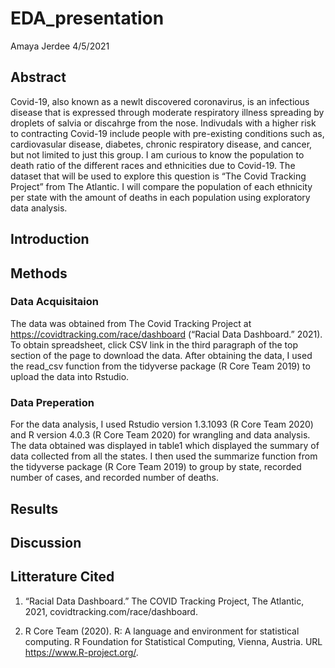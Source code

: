 EDA\_presentation
================
Amaya Jerdee
4/5/2021

## Abstract

Covid-19, also known as a newlt discovered coronavirus, is an infectious
disease that is expressed through moderate respiratory illness spreading
by droplets of salvia or discahrge from the nose. Indivudals with a
higher risk to contracting Covid-19 include people with pre-existing
conditions such as, cardiovasular disease, diabetes, chronic respiratory
disease, and cancer, but not limited to just this group. I am curious to
know the population to death ratio of the different races and
ethnicities due to Covid-19. The dataset that will be used to explore
this question is “The Covid Tracking Project” from The Atlantic. I will
compare the population of each ethnicity per state with the amount of
deaths in each population using exploratory data analysis.

## Introduction

## Methods

### Data Acquisitaion

The data was obtained from The Covid Tracking Project at
<https://covidtracking.com/race/dashboard> (“Racial Data Dashboard.”
2021). To obtain spreadsheet, click CSV link in the third paragraph of
the top section of the page to download the data. After obtaining the
data, I used the read\_csv function from the tidyverse package (R Core
Team 2019) to upload the data into Rstudio.

### Data Preperation

For the data analysis, I used Rstudio version 1.3.1093 (R Core Team
2020) and R version 4.0.3 (R Core Team 2020) for wrangling and data
analysis. The data obtained was displayed in table1 which displayed the
summary of data collected from all the states. I then used the summarize
function from the tidyverse package (R Core Team 2019) to group by
state, recorded number of cases, and recorded number of deaths.

## Results

## Discussion

## Litterature Cited

1.  “Racial Data Dashboard.” The COVID Tracking Project, The Atlantic,
    2021, covidtracking.com/race/dashboard.

2.  R Core Team (2020). R: A language and environment for statistical
    computing. R Foundation for Statistical Computing, Vienna, Austria.
    URL <https://www.R-project.org/>.
